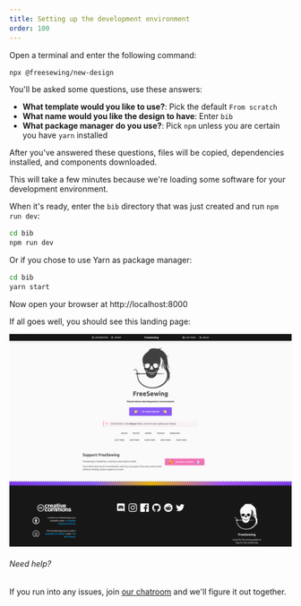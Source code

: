 ```yaml
---
title: Setting up the development environment
order: 100
---
```


Open a terminal and enter the following command:

```bash
npx @freesewing/new-design
```

You'll be asked some questions, use these answers:

- **What template would you like to use?**: Pick the default `From scratch`
- **What name would you like the design to have**: Enter `bib`
- **What package manager do you use?**: Pick `npm` unless you are certain you have `yarn` installed

After you've answered these questions, files will be copied, dependencies installed, and components downloaded.

<Note>

This will take a few minutes because we're loading some software for your development environment.

</Note>

When it's ready, enter the `bib` directory that was just created and run `npm run dev`:

```bash
cd bib
npm run dev
```

Or if you chose to use Yarn as package manager:

```bash
cd bib
yarn start
```

Now open your browser at http://localhost:8000

If all goes well, you should see this landing page:

![The FreeSewing development environment](./nd.png)

<Note>

###### Need help?

If you run into any issues, join [our chatroom](https://discord.freesewing.org/) and
we'll figure it out together.

</Note>
